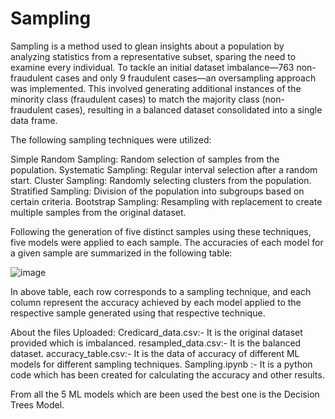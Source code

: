 # Sampling

Sampling is a method used to glean insights about a population by analyzing statistics from a representative subset, sparing the need to examine every individual. To tackle an initial dataset imbalance—763 non-fraudulent cases and only 9 fraudulent cases—an oversampling approach was implemented. This involved generating additional instances of the minority class (fraudulent cases) to match the majority class (non-fraudulent cases), resulting in a balanced dataset consolidated into a single data frame.

The following sampling techniques were utilized:

Simple Random Sampling: Random selection of samples from the population.
Systematic Sampling: Regular interval selection after a random start.
Cluster Sampling: Randomly selecting clusters from the population.
Stratified Sampling: Division of the population into subgroups based on certain criteria.
Bootstrap Sampling: Resampling with replacement to create multiple samples from the original dataset.

Following the generation of five distinct samples using these techniques, five models were applied to each sample. The accuracies of each model for a given sample are summarized in the following table:

![image](https://github.com/Kunalg55/Sampling/assets/142966912/c9a4141a-55e8-4158-8107-ed64e187a838)

In above table, each row corresponds to a sampling technique, and each column represent the accuracy achieved by each model applied to the respective sample generated using that respective technique.

About the files Uploaded:
Credicard_data.csv:- It is the original dataset provided which is imbalanced.
resampled_data.csv:- It is the balanced dataset.
accuracy_table.csv:- It is the data of accuracy of different ML models for different sampling techniques.
Sampling.ipynb :- It is a python code which has been created for  calculating the accuracy and other results.


From all the 5 ML models which are been used the best one is the Decision Trees Model.


